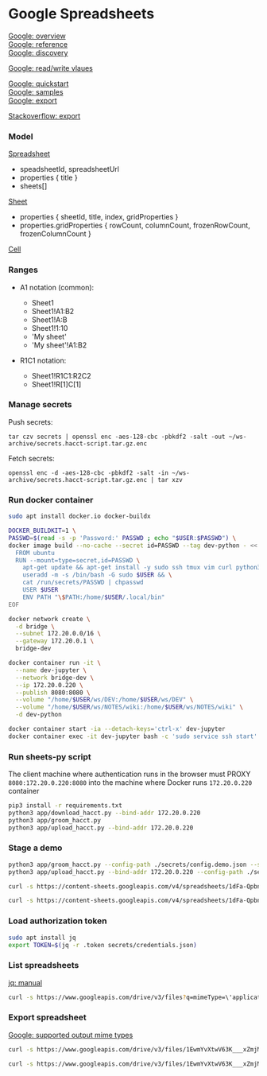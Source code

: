 # Google Spreadsheets
[Google: overview](https://developers.google.com/sheets/api)  
[Google: reference](https://developers.google.com/sheets/api/reference/rest)  
[Google: discovery](https://sheets.googleapis.com/$discovery/rest?version=v4)  

[Google: read/write vlaues](https://developers.google.com/sheets/api/guides/values)  

[Google: quickstart](https://developers.google.com/sheets/api/quickstart/python)  
[Google: samples](https://developers.google.com/sheets/api/samples)  
[Google: export](https://developers.google.com/drive/api/guides/manage-downloads#python)  

[Stackoverflow: export](https://stackoverflow.com/questions/33713084/download-link-for-google-spreadsheets-csv-export-with-multiple-sheets/33727897#33727897)  

### Model
[Spreadsheet](https://developers.google.com/sheets/api/reference/rest/v4/spreadsheets)  
- speadsheetId, spreadsheetUrl  
- properties { title }  
- sheets[]  

[Sheet](https://developers.google.com/sheets/api/reference/rest/v4/spreadsheets/sheets)  
- properties { sheetId, title, index, gridProperties }
- properties.gridProperties { rowCount, columnCount, frozenRowCount, frozenColumnCount }

[Cell](https://developers.google.com/sheets/api/reference/rest/v4/spreadsheets/cells)  

### Ranges
- A1 notation (common): 
  - Sheet1
  - Sheet1!A1:B2
  - Sheet1!A:B
  - Sheet1!1:10
  - 'My sheet'
  - 'My sheet'!A1:B2

- R1C1 notation:
  - Sheet1!R1C1:R2C2
  - Sheet1!R[1]C[1]


### Manage secrets
Push secrets:
```
tar czv secrets | openssl enc -aes-128-cbc -pbkdf2 -salt -out ~/ws-archive/secrets.hacct-script.tar.gz.enc
```
Fetch secrets:
```
openssl enc -d -aes-128-cbc -pbkdf2 -salt -in ~/ws-archive/secrets.hacct-script.tar.gz.enc | tar xzv
```
### Run docker container
```bash
sudo apt install docker.io docker-buildx

DOCKER_BUILDKIT=1 \
PASSWD=$(read -s -p 'Password:' PASSWD ; echo "$USER:$PASSWD") \
docker image build --no-cache --secret id=PASSWD --tag dev-python - << EOF
  FROM ubuntu
  RUN --mount=type=secret,id=PASSWD \
    apt-get update && apt-get install -y sudo ssh tmux vim curl python3 python3-pip && \
    useradd -m -s /bin/bash -G sudo $USER && \
    cat /run/secrets/PASSWD | chpasswd
    USER $USER
    ENV PATH "\$PATH:/home/$USER/.local/bin"
EOF

docker network create \
  -d bridge \
  --subnet 172.20.0.0/16 \
  --gateway 172.20.0.1 \
  bridge-dev

docker container run -it \
  --name dev-jupyter \
  --network bridge-dev \
  --ip 172.20.0.220 \
  --publish 8080:8080 \
  --volume "/home/$USER/ws/DEV:/home/$USER/ws/DEV" \
  --volume "/home/$USER/ws/NOTES/wiki:/home/$USER/ws/NOTES/wiki" \
  -d dev-python

docker container start -ia --detach-keys='ctrl-x' dev-jupyter
docker container exec -it dev-jupyter bash -c 'sudo service ssh start'
```

### Run sheets-py script
The client machine where authentication runs in the browser must PROXY `8080:172.20.0.220:8080` into the machine where Docker runs `172.20.0.220` container
```bash
pip3 install -r requirements.txt 
python3 app/download_hacct.py --bind-addr 172.20.0.220
python3 app/groom_hacct.py
python3 app/upload_hacct.py --bind-addr 172.20.0.220
```

### Stage a demo
```bash
python3 app/groom_hacct.py --config-path ./secrets/config.demo.json --spreadsheet-groomed-name HACC-demo
python3 app/upload_hacct.py --bind-addr 172.20.0.220 --config-path ./secrets/config.demo.json --spreadsheet-name HACC-demo

curl -s https://content-sheets.googleapis.com/v4/spreadsheets/1dFa-QpbnFzd7JaP-G5XLvYbsoZ0FcWv_I7u5S5XAbCc/values/BAL -H "Authorization: Bearer $TOKEN" -o ./data/confidential/BAL.json

curl -s https://content-sheets.googleapis.com/v4/spreadsheets/1dFa-QpbnFzd7JaP-G5XLvYbsoZ0FcWv_I7u5S5XAbCc/values/CATX -H "Authorization: Bearer $TOKEN" -o ./data/confidential/CATX.json
```

### Load authorization token
```bash
sudo apt install jq
export TOKEN=$(jq -r .token secrets/credentials.json)
```
### List spreadsheets
[jq: manual](https://jqlang.github.io/jq/manual/)  
```bash
curl -s https://www.googleapis.com/drive/v3/files?q=mimeType=\'application/vnd.google-apps.spreadsheet\' -H "Authorization: Bearer $TOKEN" | jq -r '.files[] | .id,.name'
```
### Export spreadsheet
[Google: supported output mime types](https://developers.google.com/drive/api/guides/ref-export-formats)  
```bash
curl -s https://www.googleapis.com/drive/v3/files/1EwmYvXtwV63K___xZmjMXg8O_msnlHU5KTHUSkGblNc/export?mimeType=application/x-vnd.oasis.opendocument.spreadsheet -H "Authorization: Bearer $TOKEN" > spreadsheet.ods

curl -s https://www.googleapis.com/drive/v3/files/1EwmYvXtwV63K___xZmjMXg8O_msnlHU5KTHUSkGblNc/export?mimeType=text/csv -H "Authorization: Bearer $TOKEN" | less
```

